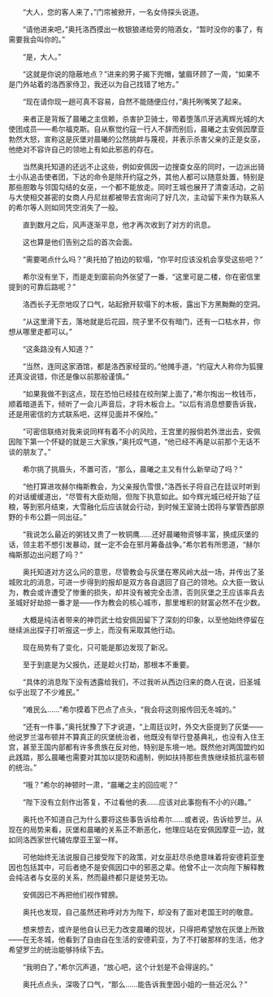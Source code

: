 　　“大人，您的客人来了，”门帘被掀开，一名女侍探头说道。

　　“请他进来吧，”奥托洛西摸出一枚银狼递给旁的陪酒女，“暂时没你的事了，有需要我会叫你的。”

　　“是，大人。”

　　“这就是你说的隐蔽地点？”进来的男子揭下兜帽，皱眉环顾了一周，“如果不是门外站着的洛西家侍卫，我还以为自己找错了地方。”

　　“现在请你现一趟可真不容易，自然不能随便应付，”奥托咧嘴笑了起来。

　　来者正是背叛了晨曦之主信赖，杀害护卫骑士，带着堕落爪牙逃离辉光城的大使团成员——希尔福克斯。自从察觉约寇一行人不辞而别后，晨曦之主安佩因摩亚勃然大怒，宣称这是灰堡对晨曦的公然挑衅与蔑视，并表示杀害父亲的正是女巫，他绝对不容许自己的领地上有如此邪恶的存在。

　　当然奥托知道的还远不止这些，例如安佩因一边搜查女巫的同时，一边派出骑士小队追击使者团，下达的命令是除开约寇之外，其他人都可以随意处置，特别是那些胆敢与邻国勾结的女巫，一个都不能放走。同时王城也展开了清查活动，之前与大使相交甚密的女商人丹尼丝都被带去宫询问了好几次，主动留下来作为联系人的希尔等人则如同凭空消失了一般。

　　直到数月之后，风声逐渐平息，他才再次收到了对方的讯息。

　　这也算是他们告别之后的首次会面。

　　“需要喝点什么吗？”奥托拍了拍边的软塌，“你平时应该没机会享受这些吧？”

　　希尔没有坐下，而是走到窗前向外张望了一番，“这里可是二楼，你在密信里提到的可靠后路呢？”

　　洛西长子无奈地叹了口气，站起掀开软塌下的木板，露出下方黑黝黝的空洞。

　　“从这里滑下去，落地就是后花园，院子里不仅有暗门，还有一口枯水井，你想从哪里走都可以。”

　　“这条路没有人知道？”

　　“当然，连同这家酒馆，都是洛西家经营的。”他摊手道，“约寇大人称你为狐狸还真没说错，你还是像以前那般谨慎。”

　　“如果我做不到这点，现在恐怕已经挂在绞刑架上面了，”希尔掏出一枚钱币，顺着暗道丢下，倾听了一会儿声音后，才将木板合上。“以后有消息想要告诉我，还是用密信的方式联系吧，这样见面并不保险。”

　　“可密信联络对我来说同样有着不小的风险，王宫里的报倘若外泄出去，安佩因陛下第一个怀疑的就是三大家族，”奥托叹气道，“他已经不再是以前那个无话不谈的朋友了。”

　　希尔挑了挑眉头，不置可否，“那么，晨曦之主又有什么新举动了吗？”

　　“他打算进攻赫尔梅斯教会，为父亲报仇雪恨，”洛西长子将自己在廷议时听到的对话缓缓道出，“尽管有大臣劝阻，但陛下执意如此。如今辉光城已经开始了征粮，等到邪月结束，大雪融化后应该就会行动，到时候王室骑士团将与掌管西部原野的卡布公爵一同出征。”

　　“我说怎么最近的粥钱又贵了一枚铜鹰……还好晨曦物资够丰富，换成灰堡的话，领主若不想引发暴动，就一定不会在邪月筹备战争。”希尔若有所思道，“赫尔梅斯那边出问题了吗？”

　　奥托知道对方这么问的意思，尽管教会与灰堡在寒风岭大战一场，并传出了圣城败北的消息，可进一步得到的报却是双方各自退回了自己的领地。众大臣一致认为，教会或许遭受了惨重的损失，却并没有被完全击溃，否则灰堡之王应该率兵去圣城好好劫掠一番才是——作为教会的核心城市，那里堆积的财富必然不在少数。

　　大概是纯洁者带来的神罚武士给安佩因留下了深刻的印象，以至他始终停留在继续派出探子打听报这一步上，而没有采取其他行动。

　　现在局势有了变化，只可能是那边发现了新况。

　　至于到底是为父报仇，还是趁火打劫，那根本不重要。

　　“具体的消息陛下没有透露给我们，不过我听从西边归来的商人在说，旧圣城似乎出现了不少难民。”

　　“难民么……”希尔摸着下巴点了点头，“我会将这则报传回无冬城的。”

　　“还有一件事，”奥托犹豫了下才说道，“上周廷议时，外交大臣提到了灰堡——他说罗兰温布顿并不算真正的灰堡统治者，他既没有举行登基典礼，也没有入住王宫，甚至王国内部都有许多贵族在反对他，特别是东境一地。既然他对两国盟约如此践踏，那么晨曦也需要对其加以提防和遏制，例如扶持那些贵族继续抵抗温布顿的统治。”

　　“哦？”希尔的神顿时一肃，“晨曦之主的回应呢？”

　　“陛下没有立刻作出答复，不过看他的表……应该对此事抱有不小的兴趣。”

　　奥托也不知道自己为什么要将这些事告诉给希尔……或者说，告诉给罗兰。从现在的局势来看，灰堡和晨曦的关系正不断恶化，他理应站在安佩因摩亚一边，就如同洛西家世代辅佐摩亚王室一样。

　　可他始终无法说服自己接受陛下的政策，对女巫赶尽杀绝意味着将安德莉亚奎因也包括其中，可后者绝不是安佩因口中的邪恶之辈。他曾不止一次向陛下解释教会纯洁者与女巫的关系，然而最终都只是徒劳无功。

　　安佩因已不再把他们视作臂膀。

　　奥托也发现，自己虽然还称呼对方为陛下，却没有了面对老国王时的敬意。

　　想来想去，或许是他自认已无力改变晨曦的现状，只得把希望放在灰堡上所致——在无冬城，他看到了自由自在生活的安德莉亚，为了不打破那样的生活，他才希望罗兰的统治能够持续下去。

　　“我明白了，”希尔沉声道，“放心吧，这个计划是不会得逞的。”

　　奥托点点头，深吸了口气，“那么……能告诉我奎因小姐的一些近况么？”

